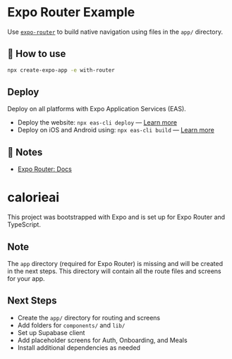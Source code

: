 # Expo Router Example

Use [`expo-router`](https://docs.expo.dev/router/introduction/) to build native navigation using files in the `app/` directory.

## 🚀 How to use

```sh
npx create-expo-app -e with-router
```

## Deploy

Deploy on all platforms with Expo Application Services (EAS).

- Deploy the website: `npx eas-cli deploy` — [Learn more](https://docs.expo.dev/eas/hosting/get-started/)
- Deploy on iOS and Android using: `npx eas-cli build` — [Learn more](https://expo.dev/eas)

## 📝 Notes

- [Expo Router: Docs](https://docs.expo.dev/router/introduction/)

# calorieai

This project was bootstrapped with Expo and is set up for Expo Router and TypeScript.

## Note
The `app` directory (required for Expo Router) is missing and will be created in the next steps. This directory will contain all the route files and screens for your app.

## Next Steps
- Create the `app/` directory for routing and screens
- Add folders for `components/` and `lib/`
- Set up Supabase client
- Add placeholder screens for Auth, Onboarding, and Meals
- Install additional dependencies as needed
